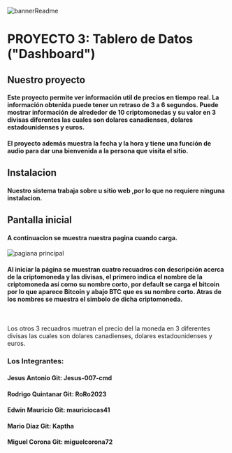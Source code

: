 
![bannerReadme](https://user-images.githubusercontent.com/118942603/226498133-c89a017d-0e46-4e1d-8f3d-27945ed0a67d.png)

#  PROYECTO 3: Tablero de Datos ("Dashboard")

## Nuestro proyecto
#### Este proyecto permite ver  información util de precios en tiempo real. La información obtenida puede tener un retraso de 3 a 6 segundos. Puede mostrar información de alrededor de 10 criptomonedas y su valor en 3 divisas diferentes las cuales son dolares canadienses, dolares estadounidenses y euros.

#### El proyecto además muestra la fecha y la hora y tiene una función de audio para dar una bienvenida a la persona que visita el sitio.

## Instalacion
####  Nuestro sistema trabaja sobre u sitio web ,por lo que no requiere ninguna instalacion.

## Pantalla inicial
#### A continuacion se muestra nuestra pagina cuando carga.
![pagiana principal](https://user-images.githubusercontent.com/119013563/227681585-bf415487-63fb-4c10-9817-1ebea3f297de.png)

#### Al iniciar la página se muestran cuatro recuadros con descripción acerca de la criptomoneda y las divisas, el primero indica el nombre de la criptomoneda así como su nombre corto, por default se carga el bitcoin por lo que aparece Bitcoin y abajo BTC que es su nombre corto. Atras de los nombres se muestra el simbolo de dicha criptomoneda.

 

Los otros 3 recuadros muetran el precio del la moneda en 3 diferentes divisas las cuales son dolares canadienses, dolares estadounidenses y euros.
### Los Integrantes:
#### Jesus Antonio Git: Jesus-007-cmd
#### Rodrigo Quintanar Git: RoRo2023
#### Edwin Mauricio Git: mauriciocas41
#### Mario Díaz Git: Kaptha
#### Miguel Corona Git: miguelcorona72

